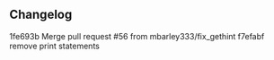 ## Changelog

1fe693b Merge pull request #56 from mbarley333/fix_gethint
f7efabf remove print statements

